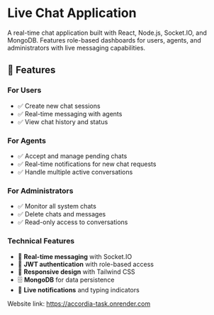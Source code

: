 # Live Chat Application

A real-time chat application built with React, Node.js, Socket.IO, and MongoDB. Features role-based dashboards for users, agents, and administrators with live messaging capabilities.

## 🌟 Features

### For Users
- ✅ Create new chat sessions
- ✅ Real-time messaging with agents
- ✅ View chat history and status

### For Agents
- ✅ Accept and manage pending chats
- ✅ Real-time notifications for new chat requests
- ✅ Handle multiple active conversations

### For Administrators
- ✅ Monitor all system chats
- ✅ Delete chats and messages
- ✅ Read-only access to conversations

### Technical Features
- 🔄 **Real-time messaging** with Socket.IO
- 🔐 **JWT authentication** with role-based access
- 📱 **Responsive design** with Tailwind CSS
- 🗄️ **MongoDB** for data persistence
- 🔔 **Live notifications** and typing indicators

Website link: https://accordia-task.onrender.com